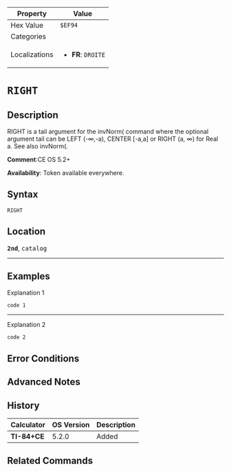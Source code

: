 | Property      | Value |
|---------------|-------|
| Hex Value     | `$EF94`|
| Categories    | <ul></ul> |
| Localizations | <ul><li><b>FR</b>: `DROITE`</li></ul> |

# `RIGHT`

## Description
RIGHT is a tail argument for the invNorm( command where the optional argument tail can be LEFT (-∞,-a), CENTER [-a,a] or RIGHT (a, ∞) for Real a.
See also invNorm(.

<b>Comment</b>:CE OS 5.2+

<b>Availability</b>: Token available everywhere.

## Syntax
`RIGHT`

## Location
<tt><kbd><b>2nd</b></kbd></tt>, <kbd>catalog</kbd>
<hr>

## Examples

Explanation 1
```ti-basic
code 1
```
---
Explanation 2
```ti-basic
code 2
```

## Error Conditions


## Advanced Notes


## History
| Calculator | OS Version | Description |
|------------|------------|-------------|
| <b>TI-84+CE</b> | 5.2.0 | Added |

## Related Commands

